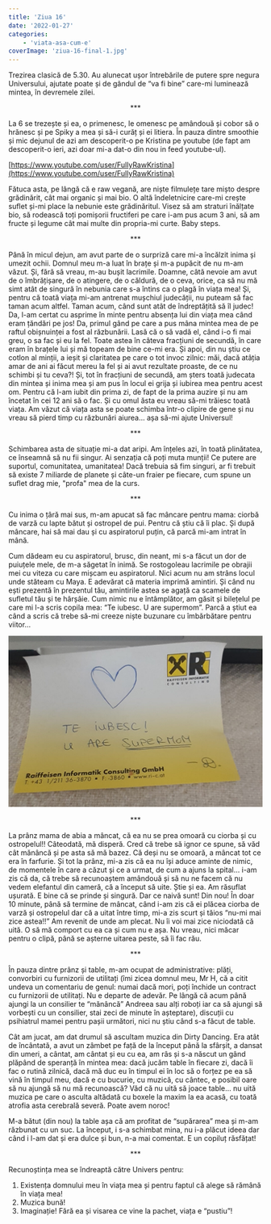 ```yaml
---
title: 'Ziua 16'
date: '2022-01-27'
categories:
    - 'viata-asa-cum-e'
coverImage: 'ziua-16-final-1.jpg'
---
```


Trezirea clasică de 5.30. Au alunecat ușor întrebările de putere spre negura Universului, ajutate poate și de gândul de “va fi bine” care-mi luminează mintea, în devremele zilei.

<p style="text-align: center;">***</p>

La 6 se trezește și ea, o primenesc, le omenesc pe amândouă și cobor să o hrănesc și pe Spiky a mea și să-i curăț și ei litiera. În pauza dintre smoothie și mic dejunul de azi am descoperit-o pe Kristina pe youtube (de fapt am descoperit-o ieri, azi doar mi-a dat-o din nou in feed youtube-ul).

[https://www.youtube.com/user/FullyRawKristina](https://www.youtube.com/user/FullyRawKristina)

Fătuca asta, pe lângă că e raw vegană, are niște filmulețe tare mișto despre grădinărit, cât mai organic și mai bio. O altă îndeletnicire care-mi crește suflet și-mi place la nebunie este grădinăritul. Visez să am straturi înălțate bio, să rodească toți pomișorii fructiferi pe care i-am pus acum 3 ani, să am fructe și legume cât mai multe din propria-mi curte. Baby steps.

<p style="text-align: center;">***</p>

Până în micul dejun, am avut parte de o surpriză care mi-a încălzit inima și umezit ochii. Domnul meu m-a luat în brațe și m-a pupăcit de nu m-am văzut. Și, fără să vreau, m-au bușit lacrimile. Doamne, câtă nevoie am avut de o îmbrățișare, de o atingere, de o căldură, de o ceva, orice, ca să nu mă simt atât de singură în nebunia care s-a întins ca o plagă în viața mea! Și, pentru că toată viața mi-am antrenat mușchiul judecății, nu puteam să fac taman acum altfel. Taman acum, când sunt atât de îndreptățită să îl judec! Da, l-am certat cu asprime în minte pentru absența lui din viața mea când eram țăndări pe jos! Da, primul gând pe care a pus mâna mintea mea de pe raftul obișnuinței a fost al răzbunării. Lasă că o să vadă el, când i-o fi mai greu, o sa fac și eu la fel. Toate astea în câteva fracțiuni de secundă, în care eram în brațele lui și mă topeam de bine ce-mi era. Și apoi, din nu știu ce cotlon al minții, a ieșit și claritatea pe care o tot invoc zilnic: măi, dacă atâția amar de ani ai făcut mereu la fel și ai avut rezultate proaste, de ce nu schimbi și tu ceva?! Și, tot în fracțiuni de secundă, am șters toată judecata din mintea și inima mea și am pus în locul ei grija și iubirea mea pentru acest om. Pentru că l-am iubit din prima zi, de fapt de la prima auzire și nu am încetat în cei 12 ani să o fac. Și cu omul ăsta eu vreau să-mi trăiesc toată viața. Am văzut că viața asta se poate schimba într-o clipire de gene și nu vreau să pierd timp cu răzbunări aiurea… așa să-mi ajute Universul!

<p style="text-align: center;">***</p>

Schimbarea asta de situație mi-a dat aripi. Am înțeles azi, în toată plinătatea, ce înseamnă să nu fii singur. Ai senzația că poți muta munții! Ce putere are suportul, comunitatea, umanitatea! Dacă trebuia să fim singuri, ar fi trebuit să existe 7 miliarde de planete și câte-un fraier pe fiecare, cum spune un suflet drag mie, "profa" mea de la curs.

<p style="text-align: center;">***</p>

Cu inima o țâră mai sus, m-am apucat să fac mâncare pentru mama: ciorbă de varză cu lapte bătut și ostropel de pui. Pentru că știu că îi plac. Și după mâncare, hai să mai dau și cu aspiratorul puțin, că parcă mi-am intrat în mână.

Cum dădeam eu cu aspiratorul, brusc, din neant, mi s-a făcut un dor de puiuțele mele, de m-a săgetat în inimă. Se rostogoleau lacrimile pe obrajii mei cu viteza cu care mișcam eu aspiratorul. Nici acum nu am strâns locul unde stăteam cu Maya. E adevărat că materia imprimă amintiri. Și când nu ești prezentă în prezentul tău, amintirile astea se agață ca scamele de sufletul tău și te hârșâie. Cum nimic nu e întâmplător, am găsit și bilețelul pe care mi l-a scris copila mea: “Te iubesc. U are supermom”. Parcă a știut ea când a scris că trebe să-mi creeze niște buzunare cu îmbărbătare pentru viitor…

![](images/ziua-16-1024x688.jpeg)

<p style="text-align: center;">***</p>

La prânz mama de abia a mâncat, că ea nu se prea omoară cu ciorba și cu ostropelul!! Câteodată, mă disperă. Cred că trebe să ignor ce spune, să văd cât mănâncă și pe asta să mă bazez. Că deși nu se omoară, a mâncat tot ce era în farfurie. Și tot la prânz, mi-a zis că ea nu își aduce aminte de nimic, de momentele în care a căzut și ce a urmat, de cum a ajuns la spital… i-am zis că da, că trebe să recunoaștem amândouă și să nu ne facem că nu vedem elefantul din cameră, că a început să uite. Știe și ea. Am răsuflat ușurată. E bine că se prinde și singură. Dar ce naivă sunt! Din nou! În doar 10 minute, până să termine de mâncat, când i-am zis că ei plăcea ciorba de varză și ostropelul dar că a uitat între timp, mi-a zis scurt și tăios “nu-mi mai zice astea!!” Am revenit de unde am plecat. Nu îi voi mai zice niciodată că uită. O să mă comport cu ea ca și cum nu e așa. Nu vreau, nici măcar pentru o clipă, până se așterne uitarea peste, să îi fac rău.

<p style="text-align: center;">***</p>

În pauza dintre prânz și table, m-am ocupat de administrative: plăți, convorbiri cu furnizorii de utilitați (îmi zicea domnul meu, Mr H, că a citit undeva un comentariu de genul: numai dacă mori, poți închide un contract cu furnizorii de utilitați. Nu e departe de adevăr. Pe lângă că acum până ajungi la un consilier te “mănâncă” Andreea sau alți roboți iar ca să ajungi să vorbești cu un consilier, stai zeci de minute în așteptare), discuții cu psihiatrul mamei pentru pașii următori, nici nu știu când s-a făcut de table.

Cât am jucat, am dat drumul să ascultam muzica din Dirty Dancing. Era atât de încântată, a avut un zâmbet pe față de la început până la sfârșit, a dansat din umeri, a cântat, am cântat și eu cu ea, am râs și s-a născut un gând plăpând de speranță în mintea mea: dacă jucăm table în fiecare zi, dacă îi fac o rutină zilnică, dacă mă duc eu în timpul ei în loc să o forțez pe ea să vină în timpul meu, dacă e cu bucurie, cu muzică, cu cântec, e posibil oare să nu ajungă să nu mă recunoască? Văd că nu uită să joace table… nu uită muzica pe care o asculta altădată cu boxele la maxim la ea acasă, cu toată atrofia asta cerebrală severă. Poate avem noroc!

M-a bătut (din nou) la table așa că am profitat de “supărarea” mea și m-am răzbunat cu un suc. La început, i s-a schimbat mina, nu i-a plăcut ideea dar când i l-am dat și era dulce și bun, n-a mai comentat. E un copiluț răsfățat!

<p style="text-align: center;">***</p>

Recunoștința mea se îndreaptă către Univers pentru:

1. Existența domnului meu în viața mea și pentru faptul că alege să rămână în viața mea!
2. Muzica bună!
3. Imaginație! Fără ea și visarea ce vine la pachet, viața e “pustiu”!
